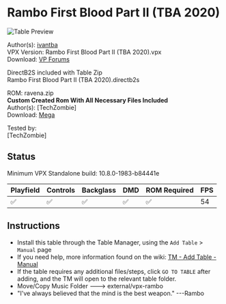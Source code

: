 ﻿# Rambo First Blood Part II (TBA 2020)

![Table Preview](../../images/vpx-rambo.png)

Author(s): [ivantba](https://www.vpforums.org/index.php?showuser=123858)  
VPX Version: Rambo First Blood Part II (TBA 2020).vpx  
Download:  [VP Forums](https://www.vpforums.org/index.php?app=downloads&showfile=14885)

DirectB2S included with Table Zip  
Rambo First Blood Part II (TBA 2020).directb2s

ROM: ravena.zip  
**Custom Created Rom With All Necessary Files Included**  
Author(s): [TechZombie]  
Download:  [Mega](https://mega.nz/file/qKpzGIpb#bKP9zB2Cw3flN_m27P-snSvxjSwriZHqJscTPNISIG0)

Tested by:  
[TechZombie]

## Status 

Minimum VPX Standalone build: 10.8.0-1983-b84441e

| Playfield | Controls | Backglass | DMD | ROM Required | FPS | 
|-----------|----------|-----------|-----|--------------|-----|
| :white_check_mark: | :white_check_mark: | :white_check_mark: | :white_check_mark: | :white_check_mark: | 54 |

## Instructions

- Install this table through the Table Manager, using the `Add Table` > `Manual` page
- If you need help, more information found on the wiki: [TM - Add Table - Manual](https://github.com/LegendsUnchained/vpx-standalone-alp4k/wiki/%5B04%5D-%F0%9F%A7%A1-TM-%E2%80%90-Other-Features#add-table---manual)
- If the table requires any additional files/steps, click `GO TO TABLE` after adding, and the TM will open to the relevant table folder.
- Move/Copy Music Folder ---> external/vpx-rambo
- "I've always believed that the mind is the best weapon." ---Rambo

